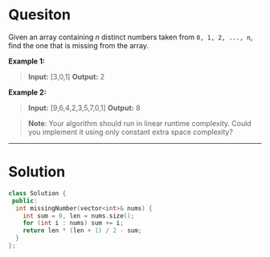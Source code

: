 
# Quesiton

Given an array containing  _n_  distinct numbers taken from  `0, 1, 2, ..., n`, find the one that is missing from the array.

**Example 1:**

> **Input:** [3,0,1]
> **Output:** 2

**Example 2:**

> **Input:** [9,6,4,2,3,5,7,0,1]
> **Output:** 8

> **Note**:  Your algorithm should run in linear runtime complexity. Could you implement it using only constant extra space complexity?


------------

# Solution

```cpp
class Solution {
 public:
  int missingNumber(vector<int>& nums) {
    int sum = 0, len = nums.size();
    for (int i : nums) sum += i;
    return len * (len + 1) / 2 - sum;
  }
};
```